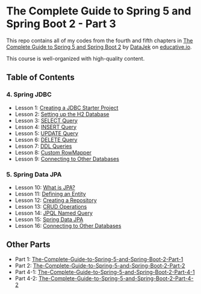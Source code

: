 # The Complete Guide to Spring 5 and Spring Boot 2 - Part 3

This repo contains all of my codes from the fourth and fifth chapters in [The Complete Guide to Spring 5 and Spring Boot 2](https://www.educative.io/courses/guide-spring-5-spring-boot-2) by [DataJek](https://www.educative.io/profile/view/5352985413550080) on [educative.io](https://www.educative.io/).

This course is well-organized with high-quality content.

## Table of Contents

### 4. Spring JDBC

- Lesson 1: [Creating a JDBC Starter Project](https://github.com/ginny100/The-Complete-Guide-to-Spring-5-and-Spring-Boot-2-Part-3/blob/master/lesson1.md)
- Lesson 2: [Setting up the H2 Database](https://github.com/ginny100/The-Complete-Guide-to-Spring-5-and-Spring-Boot-2-Part-3/blob/master/lesson2.md)
- Lesson 3: [SELECT Query](https://github.com/ginny100/The-Complete-Guide-to-Spring-5-and-Spring-Boot-2-Part-3/blob/master/lesson3.md)
- Lesson 4: [INSERT Query](https://github.com/ginny100/The-Complete-Guide-to-Spring-5-and-Spring-Boot-2-Part-3/blob/master/lesson4.md)
- Lesson 5: [UPDATE Query](https://github.com/ginny100/The-Complete-Guide-to-Spring-5-and-Spring-Boot-2-Part-3/blob/master/lesson5.md)
- Lesson 6: [DELETE Query](https://github.com/ginny100/The-Complete-Guide-to-Spring-5-and-Spring-Boot-2-Part-3/blob/master/lesson6.md)
- Lesson 7: [DDL Queries](https://github.com/ginny100/The-Complete-Guide-to-Spring-5-and-Spring-Boot-2-Part-3/blob/master/lesson7.md)
- Lesson 8: [Custom RowMapper](https://github.com/ginny100/The-Complete-Guide-to-Spring-5-and-Spring-Boot-2-Part-3/blob/master/lesson8.md)
- Lesson 9: [Connecting to Other Databases](https://github.com/ginny100/The-Complete-Guide-to-Spring-5-and-Spring-Boot-2-Part-3/blob/master/lesson9.md)

### 5. Spring Data JPA

- Lesson 10: [What is JPA?](https://github.com/ginny100/The-Complete-Guide-to-Spring-5-and-Spring-Boot-2-Part-3/blob/master/lesson10.md)
- Lesson 11: [Defining an Entity](https://github.com/ginny100/The-Complete-Guide-to-Spring-5-and-Spring-Boot-2-Part-3/blob/master/lesson11.md)
- Lesson 12: [Creating a Repository](https://github.com/ginny100/The-Complete-Guide-to-Spring-5-and-Spring-Boot-2-Part-3/blob/master/lesson12.md)
- Lesson 13: [CRUD Operations](https://github.com/ginny100/The-Complete-Guide-to-Spring-5-and-Spring-Boot-2-Part-3/blob/master/lesson13.md)
- Lesson 14: [JPQL Named Query](https://github.com/ginny100/The-Complete-Guide-to-Spring-5-and-Spring-Boot-2-Part-3/blob/master/lesson14.md)
- Lesson 15: [Spring Data JPA](https://github.com/ginny100/The-Complete-Guide-to-Spring-5-and-Spring-Boot-2-Part-3/blob/master/lesson15.md)
- Lesson 16: [Connecting to Other Databases](https://github.com/ginny100/The-Complete-Guide-to-Spring-5-and-Spring-Boot-2-Part-3/blob/master/lesson16.md)

## Other Parts

- Part 1: [The-Complete-Guide-to-Spring-5-and-Spring-Boot-2-Part-1](https://github.com/ginny100/The-Complete-Guide-to-Spring-5-and-Spring-Boot-2-Part-1)
- Part 2: [The-Complete-Guide-to-Spring-5-and-Spring-Boot-2-Part-2](https://github.com/ginny100/The-Complete-Guide-to-Spring-5-and-Spring-Boot-2-Part-2)
- Part 4-1: [The-Complete-Guide-to-Spring-5-and-Spring-Boot-2-Part-4-1](https://github.com/ginny100/The-Complete-Guide-to-Spring-5-and-Spring-Boot-2-Part-4-1)
- Part 4-2: [The-Complete-Guide-to-Spring-5-and-Spring-Boot-2-Part-4-2](https://github.com/ginny100/The-Complete-Guide-to-Spring-5-and-Spring-Boot-2-Part-4-2)
